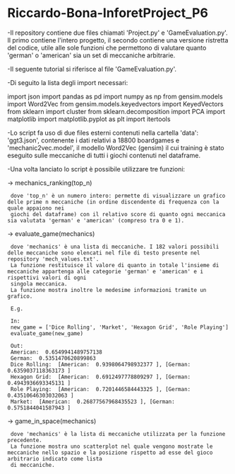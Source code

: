 # Riccardo-Bona-InforetProject_P6

-Il repository contiene due files chiamati 'Project.py' e 'GameEvaluation.py'. Il primo contiene l'intero progetto, il secondo contiene una versione ristretta del codice, 
 utile alle sole funzioni che permettono di valutare quanto 'german' o 'american' sia un set di meccaniche arbitrarie.

-Il seguente tutorial si riferisce al file 'GameEvaluation.py'.

-Di seguito la lista degli import necessari:

import json
import pandas as pd
import numpy as np
from gensim.models import Word2Vec
from gensim.models.keyedvectors import KeyedVectors
from sklearn import cluster
from sklearn.decomposition import PCA
import matplotlib
import matplotlib.pyplot as plt
import itertools


-Lo script fa uso di due files esterni contenuti nella cartella 'data': 'ggt3.json', contenente i dati relativi a 18800 boardgames e 'mechanic2vec.model', il modello 
 Word2Vec (gensim) il cui training è stato eseguito sulle meccaniche di tutti i giochi contenuti nel dataframe.
 
-Una volta lanciato lo script è possibile utilizzare tre funzioni:

->   mechanics_ranking(top_n)

     dove 'top_n' è un numero intero: permette di visualizzare un grafico delle prime n meccaniche (in ordine discendente di frequenza con la quale appaiono nei 
     giochi del dataframe) con il relativo score di quanto ogni meccanica sia valutata 'german' e 'american' (compreso tra 0 e 1).
 
->   evaluate_game(mechanics)

     dove 'mechanics' è una lista di meccaniche. I 182 valori possibili delle meccaniche sono elencati nel file di testo presente nel repository 'mech_values.txt'.
     La funzione restituisce il valore di quanto in totale l'insieme di meccaniche appartenga alle categorie 'german' e 'american' e i rispettivi valori di ogni
     singola meccanica.
     La funzione mostra inoltre le medesime informazioni tramite un grafico.
     
     E.g.
     
     In:
     new_game = ['Dice Rolling', 'Market', 'Hexagon Grid', 'Role Playing']
     evaluate_game(new_game)
     
     Out:
     American:  0.6549941489757138 
     German:  0.5351470620899863 
     Dice Rolling:  [American:  0.9398064798932377 ], [German:  0.6359037118363173 ]
     Hexagon Grid:  [American:  0.6912497778809297 ], [German:  0.4943936693345131 ]
     Role Playing:  [American:  0.7201446584443325 ], [German:  0.43510646303032063 ]
     Market:  [American:  0.26877567968435523 ], [German:  0.5751844041587943 ]


->   game_in_space(mechanics)
     
     dove 'mechanics' è la lista di meccaniche utilizzata per la funzione precedente.
     La funzione mostra uno scatterplot nel quale vengono mostrate le meccaniche nello spazio e la posizione rispetto ad esse del gioco arbitrario indicato come lista 
     di meccaniche.
